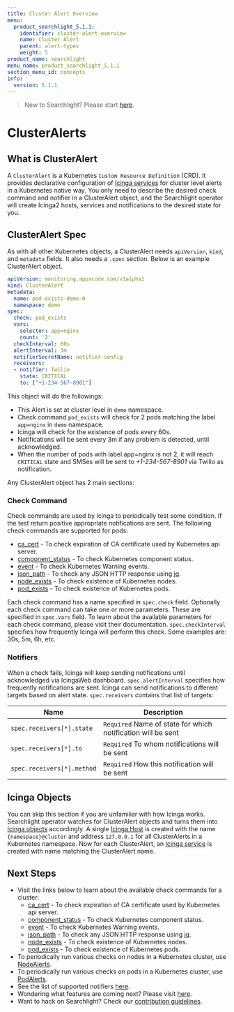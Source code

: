```yaml
---
title: Cluster Alert Overview
menu:
  product_searchlight_5.1.1:
    identifier: cluster-alert-overview
    name: Cluster Alert
    parent: alert-types
    weight: 5
product_name: searchlight
menu_name: product_searchlight_5.1.1
section_menu_id: concepts
info:
  version: 5.1.1
---
```


> New to Searchlight? Please start [here](/products/searchlight/5.1.1/concepts/README).
# ClusterAlerts

## What is ClusterAlert
A `ClusterAlert` is a Kubernetes `Custom Resource Definition` (CRD). It provides declarative configuration of [Icinga services](https://www.icinga.com/docs/icinga2/latest/doc/09-object-types/#service) for cluster level alerts in a Kubernetes native way. You only need to describe the desired check command and notifier in a ClusterAlert object, and the Searchlight operator will create Icinga2 hosts, services and notifications to the desired state for you.

## ClusterAlert Spec
As with all other Kubernetes objects, a ClusterAlert needs `apiVersion`, `kind`, and `metadata` fields. It also needs a `.spec` section. Below is an example ClusterAlert object.

```yaml
apiVersion: monitoring.appscode.com/v1alpha1
kind: ClusterAlert
metadata:
  name: pod-exists-demo-0
  namespace: demo
spec:
  check: pod_exists
  vars:
    selector: app=nginx
    count: '2'
  checkInterval: 60s
  alertInterval: 3m
  notifierSecretName: notifier-config
  receivers:
  - notifier: Twilio
    state: CRITICAL
    to: ["+1-234-567-8901"]
```

This object will do the followings:

- This Alert is set at cluster level in `demo` namespace.
- Check command `pod_exists` will check for 2 pods matching the label `app=nginx` in `demo` namespace.
- Icinga will check for the existence of pods every 60s.
- Notifications will be sent every 3m if any problem is detected, until acknowledged.
- When the number of pods with label app=nginx is not 2, it will reach `CRITICAL` state and SMSes will be sent to _+1-234-567-8901_ via Twilio as notification.


Any ClusterAlert object has 2 main sections:

### Check Command
Check commands are used by Icinga to periodically test some condition. If the test return positive appropriate notifications are sent. The following check commands are supported for pods:

- [ca_cert](/products/searchlight/5.1.1/guides/cluster-alerts/ca_cert) - To check expiration of CA certificate used by Kubernetes api server.
- [component_status](/products/searchlight/5.1.1/guides/cluster-alerts/component_status) - To check Kubernetes component status.
- [event](/products/searchlight/5.1.1/guides/cluster-alerts/event) - To check Kubernetes Warning events.
- [json_path](/products/searchlight/5.1.1/guides/cluster-alerts/json_path) - To check any JSON HTTP response using [jq](https://stedolan.github.io/jq/).
- [node_exists](/products/searchlight/5.1.1/guides/cluster-alerts/node_exists) - To check existence of Kubernetes nodes.
- [pod_exists](/products/searchlight/5.1.1/guides/cluster-alerts/pod_exists) - To check existence of Kubernetes pods.

Each check command has a name specified in `spec.check` field. Optionally each check command can take one or more parameters. These are specified in `spec.vars` field. To learn about the available parameters for each check command, please visit their documentation. `spec.checkInterval` specifies how frequently Icinga will perform this check. Some examples are: 30s, 5m, 6h, etc.

### Notifiers
When a check fails, Icinga will keep sending notifications until acknowledged via IcingaWeb dashboard. `spec.alertInterval` specifies how frequently notifications are sent. Icinga can send notifications to different targets based on alert state. `spec.receivers` contains that list of targets:

| Name                       | Description                                                  |
|----------------------------|--------------------------------------------------------------|
| `spec.receivers[*].state`  | `Required` Name of state for which notification will be sent |
| `spec.receivers[*].to`     | `Required` To whom notifications will be sent                |
| `spec.receivers[*].method` | `Required` How this notification will be sent                |


## Icinga Objects
You can skip this section if you are unfamiliar with how Icinga works. Searchlight operator watches for ClusterAlert objects and turns them into [Icinga objects](https://www.icinga.com/docs/icinga2/latest/doc/09-object-types/) accordingly. A single [Icinga Host](https://www.icinga.com/docs/icinga2/latest/doc/09-object-types/#host) is created with the name `{namespace}@cluster` and address `127.0.0.1` for all ClusterAlerts in a Kubernetes namespace. Now for each ClusterAlert, an [Icinga service](https://www.icinga.com/docs/icinga2/latest/doc/09-object-types/#service) is created with name matching the ClusterAlert name.


## Next Steps
 - Visit the links below to learn about the available check commands for a cluster:
    - [ca_cert](/products/searchlight/5.1.1/guides/cluster-alerts/ca_cert) - To check expiration of CA certificate used by Kubernetes api server.
    - [component_status](/products/searchlight/5.1.1/guides/cluster-alerts/component_status) - To check Kubernetes component status.
    - [event](/products/searchlight/5.1.1/guides/cluster-alerts/event) - To check Kubernetes Warning events.
    - [json_path](/products/searchlight/5.1.1/guides/cluster-alerts/json_path) - To check any JSON HTTP response using [jq](https://stedolan.github.io/jq/).
    - [node_exists](/products/searchlight/5.1.1/guides/cluster-alerts/node_exists) - To check existence of Kubernetes nodes.
    - [pod_exists](/products/searchlight/5.1.1/guides/cluster-alerts/pod_exists) - To check existence of Kubernetes pods.
 - To periodically run various checks on nodes in a Kubernetes cluster, use [NodeAlerts](/products/searchlight/5.1.1/concepts/alert-types/node-alert).
 - To periodically run various checks on pods in a Kubernetes cluster, use [PodAlerts](/products/searchlight/5.1.1/concepts/alert-types/pod-alert).
 - See the list of supported notifiers [here](/products/searchlight/5.1.1/guides/notifiers).
 - Wondering what features are coming next? Please visit [here](/products/searchlight/5.1.1/roadmap).
 - Want to hack on Searchlight? Check our [contribution guidelines](/products/searchlight/5.1.1/CONTRIBUTING).

